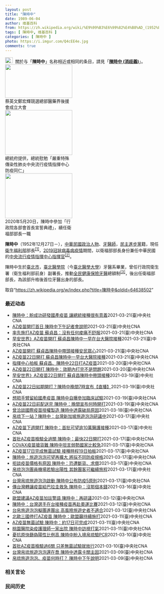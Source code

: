 ```yaml
---
layout: post
title: "陳時中"
date: 1989-06-04
author: 维基百科
from: https://zh.wikipedia.org/wiki/%E9%99%B3%E6%99%82%E4%B8%AD_(1952%E5%B9%B4)
tags: [ 陳時中, 维基百科 ]
categories: [ 陳時中 ]
photo: https://i.imgur.com/Q4cEE4e.jpg
comments: true
---
```

<div class="mw-parser-output"><div id="noteTA-54dafe5e" class="noteTA"><div class="noteTA-group"><div data-noteta-group-source="module" data-noteta-group="Medicine"></div></div></div>
<div role="note" class="hatnote navigation-not-searchable"><a href="/wiki/Wikipedia:%E6%B6%88%E6%AD%A7%E4%B9%89" title="Wikipedia:消歧义"><img alt="Disambig gray.svg" src="//upload.wikimedia.org/wikipedia/commons/thumb/5/5f/Disambig_gray.svg/25px-Disambig_gray.svg.png" decoding="async" width="25" height="19" srcset="//upload.wikimedia.org/wikipedia/commons/thumb/5/5f/Disambig_gray.svg/38px-Disambig_gray.svg.png 1.5x, //upload.wikimedia.org/wikipedia/commons/thumb/5/5f/Disambig_gray.svg/50px-Disambig_gray.svg.png 2x" data-file-width="220" data-file-height="168"></a>&nbsp;&nbsp;關於与「<b>陳時中</b>」名称相近或相同的条目，請見「<b><a href="/wiki/%E9%99%B3%E6%99%82%E4%B8%AD_(%E6%B6%88%E6%AD%A7%E7%BE%A9)" class="mw-disambig" title="陳時中 (消歧義)">陳時中 (消歧義)</a></b>」。</div>

<div class="thumb tright"><div class="thumbinner" style="width:222px;"><a href="/wiki/File:%E9%84%AD%E5%AE%8F%E8%BC%9D%E8%88%87%E9%86%AB%E6%94%BF%E4%BA%BA%E5%A3%AB%E5%90%88%E7%85%A7.jpg" class="image"><img alt="" src="//upload.wikimedia.org/wikipedia/commons/thumb/e/e0/%E9%84%AD%E5%AE%8F%E8%BC%9D%E8%88%87%E9%86%AB%E6%94%BF%E4%BA%BA%E5%A3%AB%E5%90%88%E7%85%A7.jpg/220px-%E9%84%AD%E5%AE%8F%E8%BC%9D%E8%88%87%E9%86%AB%E6%94%BF%E4%BA%BA%E5%A3%AB%E5%90%88%E7%85%A7.jpg" decoding="async" width="220" height="110" class="thumbimage" srcset="//upload.wikimedia.org/wikipedia/commons/thumb/e/e0/%E9%84%AD%E5%AE%8F%E8%BC%9D%E8%88%87%E9%86%AB%E6%94%BF%E4%BA%BA%E5%A3%AB%E5%90%88%E7%85%A7.jpg/330px-%E9%84%AD%E5%AE%8F%E8%BC%9D%E8%88%87%E9%86%AB%E6%94%BF%E4%BA%BA%E5%A3%AB%E5%90%88%E7%85%A7.jpg 1.5x, //upload.wikimedia.org/wikipedia/commons/thumb/e/e0/%E9%84%AD%E5%AE%8F%E8%BC%9D%E8%88%87%E9%86%AB%E6%94%BF%E4%BA%BA%E5%A3%AB%E5%90%88%E7%85%A7.jpg/440px-%E9%84%AD%E5%AE%8F%E8%BC%9D%E8%88%87%E9%86%AB%E6%94%BF%E4%BA%BA%E5%A3%AB%E5%90%88%E7%85%A7.jpg 2x" data-file-width="4160" data-file-height="2080"></a>  <div class="thumbcaption"><div class="magnify"><a href="/wiki/File:%E9%84%AD%E5%AE%8F%E8%BC%9D%E8%88%87%E9%86%AB%E6%94%BF%E4%BA%BA%E5%A3%AB%E5%90%88%E7%85%A7.jpg" class="internal" title="放大"></a></div>蔡英文鄭宏輝競選總部醫藥界後援會成立大會</div></div></div>
<div class="thumb tright"><div class="thumbinner" style="width:222px;"><a href="/wiki/File:02.07_%E7%B8%BD%E7%B5%B1%E6%85%B0%E5%8B%89%E3%80%8C%E5%9A%B4%E9%87%8D%E7%89%B9%E6%AE%8A%E5%82%B3%E6%9F%93%E6%80%A7%E8%82%BA%E7%82%8E%E4%B8%AD%E5%A4%AE%E6%B5%81%E8%A1%8C%E7%96%AB%E6%83%85%E6%8C%87%E6%8F%AE%E4%B8%AD%E5%BF%83%E9%98%B2%E7%96%AB%E5%90%8C%E4%BB%81%E3%80%8D_(49500116692).jpg" class="image"><img alt="" src="//upload.wikimedia.org/wikipedia/commons/thumb/9/95/02.07_%E7%B8%BD%E7%B5%B1%E6%85%B0%E5%8B%89%E3%80%8C%E5%9A%B4%E9%87%8D%E7%89%B9%E6%AE%8A%E5%82%B3%E6%9F%93%E6%80%A7%E8%82%BA%E7%82%8E%E4%B8%AD%E5%A4%AE%E6%B5%81%E8%A1%8C%E7%96%AB%E6%83%85%E6%8C%87%E6%8F%AE%E4%B8%AD%E5%BF%83%E9%98%B2%E7%96%AB%E5%90%8C%E4%BB%81%E3%80%8D_%2849500116692%29.jpg/220px-02.07_%E7%B8%BD%E7%B5%B1%E6%85%B0%E5%8B%89%E3%80%8C%E5%9A%B4%E9%87%8D%E7%89%B9%E6%AE%8A%E5%82%B3%E6%9F%93%E6%80%A7%E8%82%BA%E7%82%8E%E4%B8%AD%E5%A4%AE%E6%B5%81%E8%A1%8C%E7%96%AB%E6%83%85%E6%8C%87%E6%8F%AE%E4%B8%AD%E5%BF%83%E9%98%B2%E7%96%AB%E5%90%8C%E4%BB%81%E3%80%8D_%2849500116692%29.jpg" decoding="async" width="220" height="147" class="thumbimage" srcset="//upload.wikimedia.org/wikipedia/commons/thumb/9/95/02.07_%E7%B8%BD%E7%B5%B1%E6%85%B0%E5%8B%89%E3%80%8C%E5%9A%B4%E9%87%8D%E7%89%B9%E6%AE%8A%E5%82%B3%E6%9F%93%E6%80%A7%E8%82%BA%E7%82%8E%E4%B8%AD%E5%A4%AE%E6%B5%81%E8%A1%8C%E7%96%AB%E6%83%85%E6%8C%87%E6%8F%AE%E4%B8%AD%E5%BF%83%E9%98%B2%E7%96%AB%E5%90%8C%E4%BB%81%E3%80%8D_%2849500116692%29.jpg/330px-02.07_%E7%B8%BD%E7%B5%B1%E6%85%B0%E5%8B%89%E3%80%8C%E5%9A%B4%E9%87%8D%E7%89%B9%E6%AE%8A%E5%82%B3%E6%9F%93%E6%80%A7%E8%82%BA%E7%82%8E%E4%B8%AD%E5%A4%AE%E6%B5%81%E8%A1%8C%E7%96%AB%E6%83%85%E6%8C%87%E6%8F%AE%E4%B8%AD%E5%BF%83%E9%98%B2%E7%96%AB%E5%90%8C%E4%BB%81%E3%80%8D_%2849500116692%29.jpg 1.5x, //upload.wikimedia.org/wikipedia/commons/thumb/9/95/02.07_%E7%B8%BD%E7%B5%B1%E6%85%B0%E5%8B%89%E3%80%8C%E5%9A%B4%E9%87%8D%E7%89%B9%E6%AE%8A%E5%82%B3%E6%9F%93%E6%80%A7%E8%82%BA%E7%82%8E%E4%B8%AD%E5%A4%AE%E6%B5%81%E8%A1%8C%E7%96%AB%E6%83%85%E6%8C%87%E6%8F%AE%E4%B8%AD%E5%BF%83%E9%98%B2%E7%96%AB%E5%90%8C%E4%BB%81%E3%80%8D_%2849500116692%29.jpg/440px-02.07_%E7%B8%BD%E7%B5%B1%E6%85%B0%E5%8B%89%E3%80%8C%E5%9A%B4%E9%87%8D%E7%89%B9%E6%AE%8A%E5%82%B3%E6%9F%93%E6%80%A7%E8%82%BA%E7%82%8E%E4%B8%AD%E5%A4%AE%E6%B5%81%E8%A1%8C%E7%96%AB%E6%83%85%E6%8C%87%E6%8F%AE%E4%B8%AD%E5%BF%83%E9%98%B2%E7%96%AB%E5%90%8C%E4%BB%81%E3%80%8D_%2849500116692%29.jpg 2x" data-file-width="2048" data-file-height="1365"></a>  <div class="thumbcaption"><div class="magnify"><a href="/wiki/File:02.07_%E7%B8%BD%E7%B5%B1%E6%85%B0%E5%8B%89%E3%80%8C%E5%9A%B4%E9%87%8D%E7%89%B9%E6%AE%8A%E5%82%B3%E6%9F%93%E6%80%A7%E8%82%BA%E7%82%8E%E4%B8%AD%E5%A4%AE%E6%B5%81%E8%A1%8C%E7%96%AB%E6%83%85%E6%8C%87%E6%8F%AE%E4%B8%AD%E5%BF%83%E9%98%B2%E7%96%AB%E5%90%8C%E4%BB%81%E3%80%8D_(49500116692).jpg" class="internal" title="放大"></a></div>總統府提供，總統慰勉「嚴重特殊傳染性肺炎中央流行疫情指揮中心防疫同仁」</div></div></div>
<div class="thumb tright"><div class="thumbinner" style="width:222px;"><a href="/wiki/File:05.20_%E7%B8%BD%E7%B5%B1%E4%B8%BB%E6%8C%81%E3%80%8C%E8%A1%8C%E6%94%BF%E9%99%A2%E5%89%AF%E9%99%A2%E9%95%B7%E6%9A%A8%E5%90%84%E9%83%A8%E6%9C%83%E9%A6%96%E9%95%B7%E5%AE%A3%E8%AA%93%E5%85%B8%E7%A6%AE%E3%80%8D-%E9%99%B3%E6%99%82%E4%B8%AD.jpg" class="image"><img alt="" src="//upload.wikimedia.org/wikipedia/commons/thumb/a/aa/05.20_%E7%B8%BD%E7%B5%B1%E4%B8%BB%E6%8C%81%E3%80%8C%E8%A1%8C%E6%94%BF%E9%99%A2%E5%89%AF%E9%99%A2%E9%95%B7%E6%9A%A8%E5%90%84%E9%83%A8%E6%9C%83%E9%A6%96%E9%95%B7%E5%AE%A3%E8%AA%93%E5%85%B8%E7%A6%AE%E3%80%8D-%E9%99%B3%E6%99%82%E4%B8%AD.jpg/220px-05.20_%E7%B8%BD%E7%B5%B1%E4%B8%BB%E6%8C%81%E3%80%8C%E8%A1%8C%E6%94%BF%E9%99%A2%E5%89%AF%E9%99%A2%E9%95%B7%E6%9A%A8%E5%90%84%E9%83%A8%E6%9C%83%E9%A6%96%E9%95%B7%E5%AE%A3%E8%AA%93%E5%85%B8%E7%A6%AE%E3%80%8D-%E9%99%B3%E6%99%82%E4%B8%AD.jpg" decoding="async" width="220" height="147" class="thumbimage" srcset="//upload.wikimedia.org/wikipedia/commons/thumb/a/aa/05.20_%E7%B8%BD%E7%B5%B1%E4%B8%BB%E6%8C%81%E3%80%8C%E8%A1%8C%E6%94%BF%E9%99%A2%E5%89%AF%E9%99%A2%E9%95%B7%E6%9A%A8%E5%90%84%E9%83%A8%E6%9C%83%E9%A6%96%E9%95%B7%E5%AE%A3%E8%AA%93%E5%85%B8%E7%A6%AE%E3%80%8D-%E9%99%B3%E6%99%82%E4%B8%AD.jpg/330px-05.20_%E7%B8%BD%E7%B5%B1%E4%B8%BB%E6%8C%81%E3%80%8C%E8%A1%8C%E6%94%BF%E9%99%A2%E5%89%AF%E9%99%A2%E9%95%B7%E6%9A%A8%E5%90%84%E9%83%A8%E6%9C%83%E9%A6%96%E9%95%B7%E5%AE%A3%E8%AA%93%E5%85%B8%E7%A6%AE%E3%80%8D-%E9%99%B3%E6%99%82%E4%B8%AD.jpg 1.5x, //upload.wikimedia.org/wikipedia/commons/thumb/a/aa/05.20_%E7%B8%BD%E7%B5%B1%E4%B8%BB%E6%8C%81%E3%80%8C%E8%A1%8C%E6%94%BF%E9%99%A2%E5%89%AF%E9%99%A2%E9%95%B7%E6%9A%A8%E5%90%84%E9%83%A8%E6%9C%83%E9%A6%96%E9%95%B7%E5%AE%A3%E8%AA%93%E5%85%B8%E7%A6%AE%E3%80%8D-%E9%99%B3%E6%99%82%E4%B8%AD.jpg/440px-05.20_%E7%B8%BD%E7%B5%B1%E4%B8%BB%E6%8C%81%E3%80%8C%E8%A1%8C%E6%94%BF%E9%99%A2%E5%89%AF%E9%99%A2%E9%95%B7%E6%9A%A8%E5%90%84%E9%83%A8%E6%9C%83%E9%A6%96%E9%95%B7%E5%AE%A3%E8%AA%93%E5%85%B8%E7%A6%AE%E3%80%8D-%E9%99%B3%E6%99%82%E4%B8%AD.jpg 2x" data-file-width="2508" data-file-height="1672"></a>  <div class="thumbcaption"><div class="magnify"><a href="/wiki/File:05.20_%E7%B8%BD%E7%B5%B1%E4%B8%BB%E6%8C%81%E3%80%8C%E8%A1%8C%E6%94%BF%E9%99%A2%E5%89%AF%E9%99%A2%E9%95%B7%E6%9A%A8%E5%90%84%E9%83%A8%E6%9C%83%E9%A6%96%E9%95%B7%E5%AE%A3%E8%AA%93%E5%85%B8%E7%A6%AE%E3%80%8D-%E9%99%B3%E6%99%82%E4%B8%AD.jpg" class="internal" title="放大"></a></div>2020年5月20日，陳時中參加「行政院各部會首長宣誓典禮」，續任衛福部部長一職</div></div></div>
<p><b>陳時中</b>（1952年12月27日<span class="useeditintro" title="Template:BLP editintro">－</span>），<a href="/wiki/%E4%B8%AD%E8%8F%AF%E6%B0%91%E5%9C%8B" title="中華民國">中華民國</a><a href="/wiki/%E6%94%BF%E6%B2%BB%E4%BA%BA%E7%89%A9" title="政治人物">政治人物</a>、<a href="/wiki/%E7%89%99%E9%86%AB%E5%B8%AB" class="mw-redirect" title="牙醫師">牙醫師</a>，<a href="/wiki/%E6%B0%91%E4%B8%BB%E9%80%B2%E6%AD%A5%E9%BB%A8" title="民主進步黨">民主進步黨</a>籍，現任<a href="/wiki/%E4%B8%AD%E8%8F%AF%E6%B0%91%E5%9C%8B%E8%A1%9B%E7%94%9F%E7%A6%8F%E5%88%A9%E9%83%A8" title="中華民國衛生福利部">衛生福利部</a>部長<sup id="cite_ref-1" class="reference"><a href="#cite_note-1">[1]</a></sup>，<a href="/wiki/2019%E5%86%A0%E7%8B%80%E7%97%85%E6%AF%92%E7%97%85%E8%87%BA%E7%81%A3%E7%96%AB%E6%83%85" title="2019冠狀病毒病臺灣疫情">2019冠狀病毒病疫情</a>期間，以衛福部部長身份兼任中華民國的<a href="/wiki/%E5%9C%8B%E5%AE%B6%E8%A1%9B%E7%94%9F%E6%8C%87%E6%8F%AE%E4%B8%AD%E5%BF%83%E4%B8%AD%E5%A4%AE%E6%B5%81%E8%A1%8C%E7%96%AB%E6%83%85%E6%8C%87%E6%8F%AE%E4%B8%AD%E5%BF%83" title="國家衛生指揮中心中央流行疫情指揮中心">中央流行疫情指揮中心</a><a href="/wiki/%E6%8C%87%E6%8F%AE%E5%AE%98" title="指揮官">指揮官</a><sup id="cite_ref-2" class="reference"><a href="#cite_note-2">[2]</a></sup>。
</p><p>陳時中生於<a href="/wiki/%E8%87%BA%E5%8C%97%E5%B8%82" title="臺北市">臺北市</a>，<a href="/wiki/%E8%87%BA%E5%8C%97%E9%86%AB%E5%AD%B8%E9%99%A2" class="mw-redirect" title="臺北醫學院">臺北醫學院</a>（今<a href="/wiki/%E8%87%BA%E5%8C%97%E9%86%AB%E5%AD%B8%E5%A4%A7%E5%AD%B8" title="臺北醫學大學">臺北醫學大學</a>）牙醫系畢業，曾任行政院衛生署（衛生福利部前身）副署長，推動<a href="/wiki/%E5%85%A8%E6%B0%91%E5%81%A5%E5%BA%B7%E4%BF%9D%E9%9A%AA" title="全民健康保險">全民健康保險</a><a href="/wiki/%E7%89%99%E9%86%AB" title="牙醫">牙醫</a>總額制<sup id="cite_ref-3" class="reference"><a href="#cite_note-3">[3]</a></sup>，後出任衛福部部長，為該部升格後首位牙醫出身的部長。
</p>
</div><noscript><img src="//zh.wikipedia.org/wiki/Special:CentralAutoLogin/start?type=1x1" alt="" title="" width="1" height="1" style="border: none; position: absolute;"></noscript>
<div class="printfooter">取自“<a dir="ltr" href="https://zh.wikipedia.org/w/index.php?title=陳時中&amp;oldid=64638502">https://zh.wikipedia.org/w/index.php?title=陳時中&amp;oldid=64638502</a>”</div><div id="recent-news"><h3>最近动态</h3><ul><li><a href="https://nodebe4.github.io/waimei/2021-03-21/%E9%99%B3%E6%99%82%E4%B8%AD-%E7%9B%BC%E6%88%90%E5%8A%9F%E7%A0%94%E7%99%BC%E5%9C%8B%E7%94%A2%E7%96%AB%E8%8B%97-%E8%AE%93%E7%B8%BD%E7%B5%B1%E6%8E%A5%E7%A8%AE%E5%BE%88%E6%9C%89%E6%84%8F%E7%BE%A9" title="陳時中：盼成功研發國產疫苗 讓總統接種很有意義—— 行政院長蘇貞昌和衛生福利部長陳時中（前）今早帶頭接種牛津AZ疫苗，陳時中表示，希望國產疫苗能研發成功，讓總統接種國產疫苗很有意義。中央社記者王...">陳時中：盼成功研發國產疫苗 讓總統接種很有意義</a><time>2021-03-21</time><a class="tag">(臺)中央社CNA</a></li>
<li><a href="https://nodebe4.github.io/waimei/2021-03-21/AZ%E7%96%AB%E8%8B%97%E9%96%8B%E6%89%93%E9%A6%96%E6%97%A5-%E9%99%B3%E6%99%82%E4%B8%AD%E4%B8%8B%E5%8D%88%E8%A8%98%E8%80%85%E6%9C%83%E8%AA%AA%E6%98%8E" title="AZ疫苗開打首日 陳時中下午記者會說明—— 中央流行疫情指揮中心22日宣布，指揮官陳時中下午主持記者會說明AZ疫苗施打狀況。（中央社檔案照片） （中央社記者陳偉婷台北22日電）中央流行疫情指揮中...">AZ疫苗開打首日 陳時中下午記者會說明</a><time>2021-03-21</time><a class="tag">(臺)中央社CNA</a></li>
<li><a href="https://nodebe4.github.io/waimei/2021-03-21/%E7%8E%87%E5%85%88%E6%96%BD%E6%89%93AZ%E7%96%AB%E8%8B%97-%E8%98%87%E8%B2%9E%E6%98%8C-%E6%B2%92%E6%9C%89%E4%BB%BB%E4%BD%95%E7%97%A0%E7%97%9B%E4%B8%8D%E8%88%92%E6%9C%8D" title="率先施打AZ疫苗 蘇貞昌：沒有任何痠痛不舒服—— 台灣首批COVID-19（2019冠狀病毒疾病，武漢肺炎）牛津AZ疫苗22日開始施打，行政院長蘇貞昌（前左）、衛福部長陳時中（前右）一早來到台大...">率先施打AZ疫苗 蘇貞昌：沒有任何痠痛不舒服</a><time>2021-03-21</time><a class="tag">(臺)中央社CNA</a></li>
<li><a href="https://nodebe4.github.io/waimei/2021-03-21/%E6%97%A9%E5%AE%89%E4%B8%96%E7%95%8C-AZ%E7%96%AB%E8%8B%97%E9%96%8B%E6%89%93-%E8%98%87%E8%B2%9E%E6%98%8C%E9%99%B3%E6%99%82%E4%B8%AD%E4%B8%80%E6%97%A9%E5%9C%A8%E5%8F%B0%E5%A4%A7%E9%86%AB%E9%99%A2%E6%8E%A5%E7%A8%AE" title="早安世界》AZ疫苗開打 蘇貞昌陳時中一早在台大醫院接種—— 首批AZ疫苗22日開打，依照中央排定施打順序，第一批是一線醫護，第二批是縣市首長與官員。（食藥署提供） 今晨最新 日本解禁緊急事態 變...">早安世界》AZ疫苗開打 蘇貞昌陳時中一早在台大醫院接種</a><time>2021-03-21</time><a class="tag">(臺)中央社CNA</a></li>
<li><a href="https://nodebe4.github.io/waimei/2021-03-21/AZ%E7%96%AB%E8%8B%97%E9%96%8B%E6%89%93-%E8%98%87%E8%B2%9E%E6%98%8C%E9%99%B3%E6%99%82%E4%B8%AD%E5%B8%B6%E9%A0%AD%E6%8E%A5%E7%A8%AE%E5%AE%89%E6%B0%91%E7%9C%BE%E5%BF%83" title="AZ疫苗開打 蘇貞昌陳時中帶頭接種安民眾心—— （中央社記者許秩維台北22日電）台灣首批牛津AZ疫苗今天開打，行政院長蘇貞昌和衛生福利部長陳時中一大早到台大醫院率先接種疫苗，希望能給大家帶來安心...">AZ疫苗開打 蘇貞昌陳時中帶頭接種安民眾心</a><time>2021-03-21</time><a class="tag">(臺)中央社CNA</a></li>
<li><a href="https://nodebe4.github.io/waimei/2021-03-21/AZ%E7%96%AB%E8%8B%9722%E6%97%A5%E9%96%8B%E6%89%93-%E8%98%87%E8%B2%9E%E6%98%8C%E9%99%B3%E6%99%82%E4%B8%AD%E4%B8%80%E6%97%A9%E5%8F%B0%E5%A4%A7%E9%86%AB%E9%99%A2%E6%8E%A5%E7%A8%AE" title="AZ疫苗22日開打 蘇貞昌陳時中一早台大醫院接種—— AZ疫苗22日開打，行政院長蘇貞昌和衛生福利部長陳時中預計一大早到台大醫院接種。（食藥署提供） （中央社記者陳偉婷台北21日電）牛津AZ疫苗...">AZ疫苗22日開打 蘇貞昌陳時中一早台大醫院接種</a><time>2021-03-21</time><a class="tag">(臺)中央社CNA</a></li>
<li><a href="https://nodebe4.github.io/waimei/2021-03-20/%E6%8C%87%E6%8F%AE%E4%B8%AD%E5%BF%83%E6%8B%8D%E6%9D%BF-%E8%98%87%E8%B2%9E%E6%98%8C-%E9%99%B3%E6%99%82%E4%B8%AD22%E6%97%A5%E6%89%93AZ%E7%96%AB%E8%8B%97" title="指揮中心拍板 蘇貞昌、陳時中22日打AZ疫苗—— 疫情指揮中心20日表示，已確定行政院長蘇貞昌、衛福部長陳時中22日會一起在醫院施打AZ疫苗。（示意圖／圖取自Unsplash圖庫） （中央社記者...">指揮中心拍板 蘇貞昌、陳時中22日打AZ疫苗</a><time>2021-03-20</time><a class="tag">(臺)中央社CNA</a></li>
<li><a href="https://nodebe4.github.io/waimei/2021-03-20/AZ%E7%96%AB%E8%8B%9722%E6%97%A5%E9%96%8B%E6%89%93-%E9%99%B3%E6%99%82%E4%B8%AD-%E6%95%88%E6%9C%9F%E5%85%A7%E6%89%93%E5%AE%8C%E4%B8%8D%E6%98%AF%E5%95%8F%E9%A1%8C" title="AZ疫苗22日開打 陳時中：效期內打完不是問題—— （中央社記者郭芷瑄、張茗喧屏東縣20日電）衛生福利部長陳時中今天說，目前預訂22日開打AZ疫苗，在疫苗有效期限內打完不是問題，目前衛福部不想延...">AZ疫苗22日開打 陳時中：效期內打完不是問題</a><time>2021-03-20</time><a class="tag">(臺)中央社CNA</a></li>
<li><a href="https://nodebe4.github.io/waimei/2021-03-19/%E6%97%A9%E5%AE%89%E4%B8%96%E7%95%8C-AZ%E7%96%AB%E8%8B%9722%E6%97%A5%E9%96%8B%E6%89%93-%E8%98%87%E8%B2%9E%E6%98%8C%E9%99%B3%E6%99%82%E4%B8%AD%E5%B8%B6%E9%A0%AD%E6%8E%A5%E7%A8%AE" title="早安世界》AZ疫苗22日開打 蘇貞昌陳時中帶頭接種—— 中央流行疫情指揮中心指揮官陳時中19日晚間在臨時記者會中宣布，經專家評估，決議AZ疫苗自3月22日開始為首批醫護人員施打。（指揮中心提供）...">早安世界》AZ疫苗22日開打 蘇貞昌陳時中帶頭接種</a><time>2021-03-19</time><a class="tag">(臺)中央社CNA</a></li>
<li><a href="https://nodebe4.github.io/waimei/2021-03-19/AZ%E7%96%AB%E8%8B%9722%E6%97%A5%E5%A6%82%E6%9C%9F%E9%96%8B%E6%89%93-%E9%99%B3%E6%99%82%E4%B8%AD%E6%99%9A%E9%96%937%E6%99%82%E5%AE%A3%E5%B8%83-%E7%9B%B4%E6%92%AD" title="AZ疫苗22日如期開打？陳時中晚間7時宣布【直播】—— 影片來源：衛生福利部疾病管制署 （中央社記者張茗喧、吳欣紜台北19日電）疫情指揮中心今天傍晚召開專家會議討論AZ疫苗安全性，疫苗究竟能否在...">AZ疫苗22日如期開打？陳時中晚間7時宣布【直播】</a><time>2021-03-19</time><a class="tag">(臺)中央社CNA</a></li>
<li><a href="https://nodebe4.github.io/waimei/2021-03-19/%E6%83%B3%E6%8A%8A%E6%89%8B%E8%87%82%E7%95%99%E7%B5%A6%E5%9C%8B%E7%94%A2%E7%96%AB%E8%8B%97-%E9%99%B3%E6%99%82%E4%B8%AD%E8%87%AA%E6%9B%9D%E5%8F%83%E5%8A%A0%E8%87%A8%E5%BA%8A%E8%A9%A6%E9%A9%97" title="想把手臂留給國產疫苗 陳時中自曝參加臨床試驗—— 陳時中19日坦言，原本他已參加高端疫苗臨床試驗，不料評估都做完了，AZ疫苗竟在當天到貨，該打哪支令他兩難。（示意圖／圖取自Unsplash圖庫）...">想把手臂留給國產疫苗  陳時中自曝參加臨床試驗</a><time>2021-03-19</time><a class="tag">(臺)中央社CNA</a></li>
<li><a href="https://nodebe4.github.io/waimei/2021-03-19/AZ%E7%96%AB%E8%8B%9722%E6%97%A5%E5%89%8D%E9%85%8D%E9%80%81%E5%AE%8C-%E9%99%B3%E6%99%82%E4%B8%AD-%E6%99%9A%E9%96%93%E5%AE%A3%E5%B8%83%E4%BD%95%E6%99%82%E9%96%8B%E6%89%93" title="AZ疫苗22日前配送完 陳時中：晚間宣布何時開打—— 中央流行疫情指揮中心指揮官陳時中19日表示，牛津AZ疫苗22日前配送完，下午5時專家會議討論，會議結束後舉行記者會公布開打日期。（中央社檔案...">AZ疫苗22日前配送完 陳時中：晚間宣布何時開打</a><time>2021-03-19</time><a class="tag">(臺)中央社CNA</a></li>
<li><a href="https://nodebe4.github.io/waimei/2021-03-18/%E6%9B%BE%E6%B4%BD%E8%AB%87%E5%9C%8B%E9%9A%9B%E7%96%AB%E8%8B%97%E6%8E%88%E6%AC%8A%E8%A3%BD%E9%80%A0-%E9%99%B3%E6%99%82%E4%B8%AD%E9%80%8F%E9%9C%B2%E7%A0%B4%E5%B1%80%E5%8E%9F%E5%9B%A0" title="曾洽談國際疫苗授權製造 陳時中透露破局原因—— 武漢肺炎國際疫苗出貨龜速，生醫界建議爭取替國際大廠代工，衛福部部長陳時中18日坦言，台灣曾和國際疫苗廠談過授權製造，但並未談成。圖為莫德納疫苗。（...">曾洽談國際疫苗授權製造 陳時中透露破局原因</a><time>2021-03-18</time><a class="tag">(臺)中央社CNA</a></li>
<li><a href="https://nodebe4.github.io/waimei/2021-03-17/%E5%B8%9B%E7%90%89%E4%B8%8B%E4%B8%80%E7%AB%99-%E9%99%B3%E6%99%82%E4%B8%AD-%E5%8F%B0%E7%81%A3%E6%96%B0%E5%8A%A0%E5%9D%A1%E6%97%85%E9%81%8A%E6%B3%A1%E6%B3%A1%E7%A0%94%E8%AD%B0%E4%B8%AD" title="帛琉下一站？陳時中：台灣新加坡旅遊泡泡研議中—— 台灣、帛琉旅遊泡泡啟動，新加坡可望成為下一站。圖為新加坡著名地標魚尾獅與附近的金融大樓。（中央社檔案照片） （中央社記者張茗喧台北18日電）台灣...">帛琉下一站？陳時中：台灣新加坡旅遊泡泡研議中</a><time>2021-03-17</time><a class="tag">(臺)中央社CNA</a></li>
<li><a href="https://nodebe4.github.io/waimei/2021-03-17/AZ%E7%96%AB%E8%8B%97%E4%B8%8B%E9%80%B1%E9%96%8B%E6%89%93-%E9%99%B3%E6%99%82%E4%B8%AD-%E9%A6%96%E6%89%B9%E5%8F%AF%E6%9C%9B%E9%80%BE10%E8%90%AC%E9%86%AB%E8%AD%B7%E6%8E%A5%E7%A8%AE" title="AZ疫苗下週開打 陳時中：首批可望逾10萬醫護接種—— 牛津AZ疫苗最快22日開打，衛福部長陳時中18日表示，未來開放接種後，首批接種醫護可望超過10萬人。圖為桃園醫院醫護人員示範清零計畫時全院...">AZ疫苗下週開打 陳時中：首批可望逾10萬醫護接種</a><time>2021-03-17</time><a class="tag">(臺)中央社CNA</a></li>
<li><a href="https://nodebe4.github.io/waimei/2021-03-17/%E9%A6%96%E6%89%B9AZ%E7%96%AB%E8%8B%97%E6%AA%A2%E9%A9%97%E5%85%A8%E9%81%8E%E9%97%9C-%E9%99%B3%E6%99%82%E4%B8%AD-%E6%9C%80%E5%BF%AB22%E6%97%A5%E9%96%8B%E6%89%93" title="首批AZ疫苗檢驗全過關 陳時中：最快22日開打—— 首批牛津AZ疫苗17日傍晚完成無菌試驗，衛福部長陳時中公布檢驗結果，宣布這批疫苗安全性檢驗全數合格。（食藥署提供） （中央社記者張茗喧台北17...">首批AZ疫苗檢驗全過關 陳時中：最快22日開打</a><time>2021-03-17</time><a class="tag">(臺)中央社CNA</a></li>
<li><a href="https://nodebe4.github.io/waimei/2021-03-17/COVAX%E7%96%AB%E8%8B%97%E6%90%B6%E8%B2%A8%E9%9B%A3-%E9%99%B3%E6%99%82%E4%B8%AD%E5%9D%A6%E8%A8%80%E5%BC%B1%E5%8B%A2%E5%9C%8B%E5%AE%B6%E6%AF%94%E8%BC%83%E6%80%A5" title="COVAX疫苗搶貨難 陳時中坦言弱勢國家比較急—— COVAX的武漢肺炎疫苗到貨時程遲無下文，指揮中心指揮官陳時中17日坦言曾被他國質疑。（安納杜魯新聞社） （中央社記者張茗喧台北17日電）CO...">COVAX疫苗搶貨難 陳時中坦言弱勢國家比較急</a><time>2021-03-17</time><a class="tag">(臺)中央社CNA</a></li>
<li><a href="https://nodebe4.github.io/waimei/2021-03-17/AZ%E7%96%AB%E8%8B%9717%E6%97%A5%E5%AE%8C%E6%88%90%E7%84%A1%E8%8F%8C%E8%A9%A6%E9%A9%97-%E6%8E%A5%E7%A8%AE%E6%99%82%E7%A8%8B19%E6%97%A5%E6%8B%8D%E6%9D%BF" title="AZ疫苗17日完成無菌試驗 接種時程19日拍板—— 疫情指揮中心指揮官陳時中表示，首批AZ疫苗預計17日傍晚完成無菌試驗、18日封緘。（食藥署提供） （中央社記者張茗喧、汪淑芬台北17日電）疫情...">AZ疫苗17日完成無菌試驗 接種時程19日拍板</a><time>2021-03-17</time><a class="tag">(臺)中央社CNA</a></li>
<li><a href="https://nodebe4.github.io/waimei/2021-03-17/%E9%99%B3%E6%99%82%E4%B8%AD-%E6%97%85%E9%81%8A%E6%B3%A1%E6%B3%A1%E5%8F%AF%E6%9C%9B%E5%86%8D%E6%93%B4%E5%A4%A7-%E5%B0%87%E6%8E%A1%E4%B8%8D%E5%90%8C%E9%98%B2%E7%96%AB%E8%A6%8F%E6%A0%BC" title="陳時中：旅遊泡泡可望再擴大 將採不同防疫規格—— 台灣、帛琉旅遊泡泡最快4月成行，衛福部長陳時中（中）17日表示，未來可能持續和他國洽談旅遊泡泡。中央社記者王騰毅攝 110年3月17日 （中央社...">陳時中：旅遊泡泡可望再擴大 將採不同防疫規格</a><time>2021-03-17</time><a class="tag">(臺)中央社CNA</a></li>
<li><a href="https://nodebe4.github.io/waimei/2021-03-17/%E6%8B%92%E8%AB%87%E7%96%AB%E8%8B%97%E5%83%B9%E6%A0%BC%E6%9C%89%E5%8E%9F%E5%9B%A0-%E9%99%B3%E6%99%82%E4%B8%AD-%E6%81%90%E9%81%AD%E6%96%B7%E8%B2%A8-%E6%B1%82%E5%84%9F" title="拒談疫苗價格有原因 陳時中：恐遭斷貨、求償—— 立法院社會福利及衛生環境委員會17日邀請衛生福利部長陳時中（前），針對COVID-19疫苗整備情況進行報告並備詢。中央社記者王騰毅攝 110年3月...">拒談疫苗價格有原因 陳時中：恐遭斷貨、求償</a><time>2021-03-17</time><a class="tag">(臺)中央社CNA</a></li>
<li><a href="https://nodebe4.github.io/waimei/2021-03-17/%E5%B8%9B%E7%90%89%E6%B3%A1%E6%B3%A1%E5%9C%98%E5%93%A1%E6%A9%9F%E5%A0%B4%E8%8B%A5%E9%A9%97%E5%87%BA%E9%99%BD%E6%80%A7-%E5%85%B6%E9%A4%98%E5%9C%98%E5%AE%A2%E5%8F%AF%E7%B9%BC%E7%BA%8C%E6%97%85%E7%A8%8B" title="帛琉泡泡團員機場若驗出陽性 其餘團客可繼續旅程—— 台灣、帛琉旅遊泡泡4月1日出團。指揮中心指揮官陳時中表示，萬一有確診，親密接觸者將隔離，其餘團客暫無隔離規劃。（圖取自facebook.com...">帛琉泡泡團員機場若驗出陽性  其餘團客可繼續旅程</a><time>2021-03-17</time><a class="tag">(臺)中央社CNA</a></li>
<li><a href="https://nodebe4.github.io/waimei/2021-03-17/%E5%8F%B0%E7%81%A3%E5%B8%9B%E7%90%89%E6%97%85%E9%81%8A%E6%B3%A1%E6%B3%A1%E5%95%9F%E5%8B%95-%E9%99%B3%E6%99%82%E4%B8%AD%E5%85%AC%E5%B8%83%E9%98%B2%E7%96%AB5%E5%8E%9F%E5%89%87" title="台灣帛琉旅遊泡泡啟動 陳時中公布防疫5原則—— 中央流行疫情指揮中心17日在記者會上宣布台灣與帛琉的旅遊泡泡拍板成行。 （圖取自facebook.com/officialpva） （中央社記者張...">台灣帛琉旅遊泡泡啟動 陳時中公布防疫5原則</a><time>2021-03-17</time><a class="tag">(臺)中央社CNA</a></li>
<li><a href="https://nodebe4.github.io/waimei/2021-03-16/%E5%82%B3%E5%8F%B0%E7%81%A3%E8%BD%89%E8%AE%93%E7%96%AB%E8%8B%97%E7%B5%A6%E5%B7%B4%E6%8B%89%E5%9C%AD%E6%95%91%E6%80%A5-%E9%99%B3%E6%99%82%E4%B8%AD-%E6%B2%92%E9%82%A3%E5%80%8B%E6%9C%AC%E9%8C%A2" title="傳台灣轉讓疫苗給巴拉圭救急 陳時中：沒那個本錢—— 立法院社會福利及衛生環境委員會17日邀請衛生福利部長陳時中（前），針對COVID-19疫苗整備情況進行報告並備詢。中央社記者王騰毅攝 110年...">傳台灣轉讓疫苗給巴拉圭救急 陳時中：沒那個本錢</a><time>2021-03-16</time><a class="tag">(臺)中央社CNA</a></li>
<li><a href="https://nodebe4.github.io/waimei/2021-03-12/%E6%AD%90%E7%9B%9F%E5%BB%BA%E8%AD%B0AZ%E7%96%AB%E8%8B%97%E5%8A%A0%E8%A8%BB%E8%AD%A6%E8%AA%9E-%E9%99%B3%E6%99%82%E4%B8%AD-%E5%86%8D%E7%A0%94%E8%AD%B0" title="歐盟建議AZ疫苗加註警語 陳時中：再研議—— 歐洲傳接種AZ疫苗後出現血栓事件，部分國家緩打。指揮中心指揮官陳時中（前）13日表示，血栓在台灣發生率非常低，至於是否採納歐盟建議在疫苗上加註警語，...">歐盟建議AZ疫苗加註警語 陳時中：再研議</a><time>2021-03-12</time><a class="tag">(臺)中央社CNA</a></li>
<li><a href="https://nodebe4.github.io/waimei/2021-03-12/%E9%99%B3%E6%99%82%E4%B8%AD-%E5%8F%B0%E7%81%A3%E9%81%B8%E6%89%8B%E5%9C%A8%E5%8F%B0%E6%8E%A5%E7%A8%AE%E7%96%AB%E8%8B%97%E5%86%8D%E8%B5%B4%E5%A5%A7%E9%81%8B%E6%AF%94%E8%B3%BD" title="陳時中：台灣選手在台接種疫苗再赴奧運比賽—— 國際奧會宣布提供中國疫苗，台灣選手是否使用，引發關注。疫情指揮中心指揮官陳時中13日表示，選手都會在台灣先接種再赴當地出賽。（示意圖／圖取自Pixa...">陳時中：台灣選手在台接種疫苗再赴奧運比賽</a><time>2021-03-12</time><a class="tag">(臺)中央社CNA</a></li>
<li><a href="https://nodebe4.github.io/waimei/2021-03-12/%E5%8F%B0%E5%B8%9B%E6%97%85%E9%81%8A%E6%B3%A1%E6%B3%A1%E6%93%AC%E5%9C%98%E9%80%B2%E5%9C%98%E5%87%BA-%E9%AB%98%E9%A2%A8%E9%9A%AA%E6%97%85%E9%81%8A%E5%8F%B2%E8%80%85%E4%B8%8D%E9%81%A9%E5%90%88" title="台帛旅遊泡泡擬團進團出 高風險旅遊史者不適合—— 「第13屆台北國際中醫藥學術論壇」13日在台大醫院國際會議中心舉行，衛福部長陳時中（前）應邀出席。中央社記者謝佳璋攝 110年3月13日 （中央...">台帛旅遊泡泡擬團進團出 高風險旅遊史者不適合</a><time>2021-03-12</time><a class="tag">(臺)中央社CNA</a></li>
<li><a href="https://nodebe4.github.io/waimei/2021-03-11/%E5%8C%97%E6%AD%90%E4%B8%89%E5%9C%8B%E5%81%9C%E6%89%93AZ%E7%96%AB%E8%8B%97-%E9%99%B3%E6%99%82%E4%B8%AD-%E6%AD%90%E7%9B%9F%E7%B1%B2%E6%8C%81%E7%BA%8C%E6%96%BD%E6%89%93" title="北歐三國停打AZ疫苗 陳時中：歐盟籲持續施打—— （中央社記者林育瑄台北12日電）丹麥、挪威及冰島昨天宣布，因有2019冠狀病毒疾病患者接種後出現血栓，因此暫時停用AZ疫苗。衛福部長陳時中今天說...">北歐三國停打AZ疫苗 陳時中：歐盟籲持續施打</a><time>2021-03-11</time><a class="tag">(臺)中央社CNA</a></li>
<li><a href="https://nodebe4.github.io/waimei/2021-03-11/AZ%E7%96%AB%E8%8B%97%E7%84%A1%E8%8F%8C%E8%A9%A6%E9%A9%97-%E9%99%B3%E6%99%82%E4%B8%AD-%E7%B4%8417%E6%97%A5%E5%8F%AF%E5%AE%8C%E6%88%90" title="AZ疫苗無菌試驗 陳時中：約17日可完成—— 首批抵台的牛津AZ疫苗正在進行檢驗封緘，衛福部長陳時中12日說，根據食藥署報告的最新進度，無菌試驗大約在17日可以完成。（食藥署提供） （中央社記者...">AZ疫苗無菌試驗 陳時中：約17日可完成</a><time>2021-03-11</time><a class="tag">(臺)中央社CNA</a></li>
<li><a href="https://nodebe4.github.io/waimei/2021-03-11/%E6%A1%83%E5%9C%92%E9%86%AB%E9%99%A2%E6%9F%93%E7%96%AB%E8%AD%B7%E7%90%86%E5%B8%AB%E4%B8%80%E5%AE%B6%E5%87%BA%E9%99%A2-%E9%99%B3%E6%99%82%E4%B8%AD%E8%A8%AA%E8%A6%96%E6%89%93%E6%B0%A3" title="桃園醫院染疫護理師一家出院 陳時中訪視打氣—— 桃園醫院一名護理師一家7口全染疫、婆婆病逝，80多歲公公在病房待了40多天，如今均痊癒出院，疫情指揮中心指揮官陳時中（右）11日前往護理師家拜訪慰...">桃園醫院染疫護理師一家出院 陳時中訪視打氣</a><time>2021-03-11</time><a class="tag">(臺)中央社CNA</a></li>
<li><a href="https://nodebe4.github.io/waimei/2021-03-10/%E6%86%82%E6%8A%97%E5%8E%9F%E5%BF%AB%E7%AF%A9%E5%81%BD%E9%99%BD%E6%80%A7%E6%AF%94%E4%BE%8B%E9%AB%98-%E9%99%B3%E6%99%82%E4%B8%AD%E7%9B%BC%E5%85%A5%E5%A2%83%E5%B8%9B%E7%90%89%E9%A9%97PCR" title="憂抗原快篩偽陽性比例高 陳時中盼入境帛琉驗PCR—— 疫情指揮中心指揮官陳時中10日表示，帛琉原希望入境旅客進行抗原快篩，但偽陽性比例較高，盼驗PCR搭配防疫措施。。（圖取自facebook.c...">憂抗原快篩偽陽性比例高 陳時中盼入境帛琉驗PCR</a><time>2021-03-10</time><a class="tag">(臺)中央社CNA</a></li>
<li><a href="https://nodebe4.github.io/waimei/2021-03-10/%E9%A6%96%E6%89%B9AZ%E7%96%AB%E8%8B%97%E6%AA%A2%E9%A9%97%E9%81%8E6%E9%97%9C-%E5%8F%AA%E5%B7%AE%E7%84%A1%E8%8F%8C%E8%A9%A6%E9%A9%97%E5%B0%B1%E6%94%BE%E8%A1%8C" title="首批AZ疫苗檢驗過6關 只差無菌試驗就放行—— 首批抵台的牛津AZ疫苗正在進行檢驗封緘，疫情指揮中心指揮官陳時中10日表示，目前7項檢驗已有6項合格，只差無菌試驗仍在進行中，合格就會盡快放行。（...">首批AZ疫苗檢驗過6關 只差無菌試驗就放行</a><time>2021-03-10</time><a class="tag">(臺)中央社CNA</a></li>
<li><a href="https://nodebe4.github.io/waimei/2021-03-09/%E5%8F%B0%E7%81%A3%E5%B8%9B%E7%90%89%E6%97%85%E9%81%8A%E6%B3%A1%E6%B3%A1%E9%82%84%E5%9C%A8%E5%96%AC-%E9%99%B3%E6%99%82%E4%B8%AD%E9%80%8F%E9%9C%B2%E5%8D%A1%E9%97%9C%E4%B8%BB%E5%9B%A0" title="台灣帛琉旅遊泡泡還在喬 陳時中透露卡關主因—— 台灣、帛琉旅遊泡泡卡關主因曝光，指揮中心指揮官陳時中10日透露，帛琉希望入境者做抗原快篩，但台灣認為偽陽性比例太高，建議改做PCR。（圖取自fac...">台灣帛琉旅遊泡泡還在喬 陳時中透露卡關主因</a><time>2021-03-09</time><a class="tag">(臺)中央社CNA</a></li>
<li><a href="https://nodebe4.github.io/waimei/2021-03-09/%E5%B8%9B%E7%90%89%E6%97%85%E9%81%8A%E6%B3%A1%E6%B3%A1-%E7%96%AB%E8%8B%97%E4%BD%95%E6%99%82%E6%89%93-%E9%99%B3%E6%99%82%E4%B8%AD%E4%B8%8B%E5%8D%88%E8%AA%AA%E6%98%8E" title="帛琉旅遊泡泡、疫苗何時打？ 陳時中下午說明—— 台灣、帛琉旅遊泡泡細節、疫苗開打時程備受關注，陳時中10日下午召開記者會說明相關防疫事宜。（中央流行疫情指揮中心提供） （中央社記者張茗喧台北10...">帛琉旅遊泡泡、疫苗何時打？ 陳時中下午說明</a><time>2021-03-09</time><a class="tag">(臺)中央社CNA</a></li>
</ul></div><div id="open-opinion"><h3>相关言论</h3><ul></ul></div><div id="mjls-record"><h3>民间历史</h3><ul></ul></div>